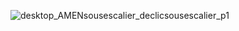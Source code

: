 ![desktop_AMENsousescalier_declicsousescalier_p1](//statics.lapeyre.fr/img/contrib/2bdd4da300211bae/desktop_AMENsousescalier_declicsousescalier_p1.jpg)
##